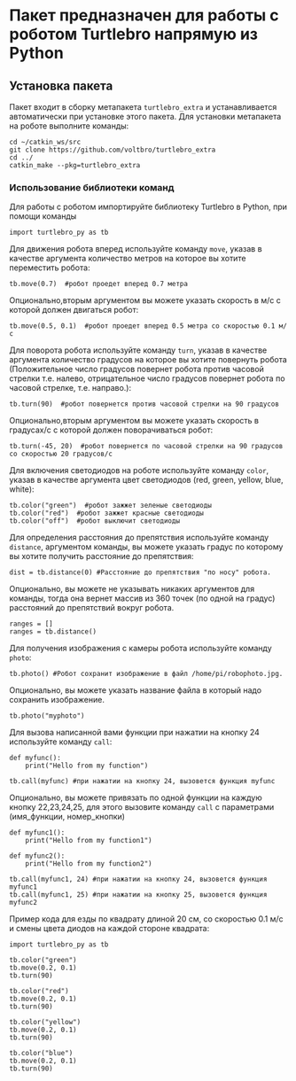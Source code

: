 # Пакет предназначен для работы с роботом Turtlebro напрямую из Python

## Установка пакета

Пакет входит в сборку метапакета `turtlebro_extra` и устанавливается автоматически при установке этого пакета. Для установки метапакета на роботе выполните команды:

```
cd ~/catkin_ws/src
git clone https://github.com/voltbro/turtlebro_extra
cd ../
catkin_make --pkg=turtlebro_extra
```

### Использование библиотеки команд

Для работы с роботом импортируйте библиотеку Turtlebro в Python, при помощи команды
``` 
import turtlebro_py as tb
```

Для движения робота вперед используйте команду `move`, указав в качестве аргумента количество метров на которое вы хотите переместить робота:

```
tb.move(0.7)  #робот проедет вперед 0.7 метра
```
Опционально,вторым аргументом вы можете указать скорость в м/с с которой должен двигаться робот:
```
tb.move(0.5, 0.1)  #робот проедет вперед 0.5 метра со скоростью 0.1 м/с
```

Для поворота робота используйте команду `turn`, указав в качестве аргумента количество градусов на которое вы хотите повернуть робота
(Положительное число градусов повернет робота против часовой стрелки т.е. налево, отрицательное число градусов повернет робота по часовой стрелке, т.е. направо.):

```
tb.turn(90)  #робот повернется против часовой стрелки на 90 градусов
```
Опционально,вторым аргументом вы можете указать скорость в градусах/с с которой должен поворачиваться робот:
```
tb.turn(-45, 20)  #робот повернется по часовой стрелки на 90 градусов со скоростью 20 градусов/с
```

Для включения светодиодов на роботе используйте команду `color`, указав в качестве аргумента цвет светодиодов (red, green, yellow, blue, white):

```
tb.color("green")  #робот зажжет зеленые светодиоды
tb.color("red")  #робот зажжет красные светодиоды
tb.color("off")  #робот выключит светодиоды
```

Для определения расстояния до препятствия используйте команду `distance`, аргументом команды, вы можете указать градус по которому вы хотите получить расстояние до препятствия:
```
dist = tb.distance(0) #Расстояние до препятствия "по носу" робота.
```
Опционально, вы можете не указывать никаких аргументов для команды, тогда она вернет массив из 360 точек (по одной на градус) расстояний до препятствий вокруг робота.

```
ranges = []
ranges = tb.distance()
```

Для получения изображения с камеры робота используйте команду `photo`:
```
tb.photo() #Робот сохранит изображение в файл /home/pi/robophoto.jpg.
```
Опционально, вы можете указать название файла в который надо сохранить изображение.

```
tb.photo("myphoto")
```


Для вызова написанной вами функции при нажатии на кнопку 24 используйте команду `call`:
```
def myfunc():
    print("Hello from my function")

tb.call(myfunc) #при нажатии на кнопку 24, вызовется функция myfunc
```
Опционально, вы можете привязать по одной функции на каждую кнопку 22,23,24,25, для этого вызовите команду `call` с параметрами (имя_функции, номер_кнопки)

```
def myfunc1():
    print("Hello from my function1")

def myfunc2():
    print("Hello from my function2")

tb.call(myfunc1, 24) #при нажатии на кнопку 24, вызовется функция myfunc1
tb.call(myfunc1, 25) #при нажатии на кнопку 25, вызовется функция myfunc2
```

Пример кода для езды по квадрату длиной 20 см, со скоростью 0.1 м/с и смены цвета диодов на каждой стороне квадрата:

```
import turtlebro_py as tb

tb.color("green")
tb.move(0.2, 0.1)
tb.turn(90)

tb.color("red")
tb.move(0.2, 0.1)
tb.turn(90)

tb.color("yellow")
tb.move(0.2, 0.1)
tb.turn(90)

tb.color("blue")
tb.move(0.2, 0.1)
tb.turn(90)
```
